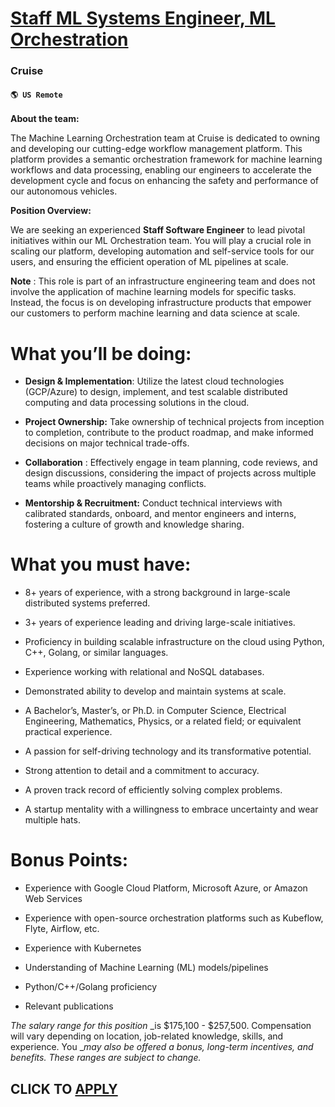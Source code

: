 # [Staff ML Systems Engineer, ML Orchestration](https://www.remotewlb.com/apply/staff-ml-systems-engineer-ml-orchestration)  
### Cruise  
#### `🌎 US Remote`  

**About the team:**

The Machine Learning Orchestration team at Cruise is dedicated to owning and developing our cutting-edge workflow management platform. This platform provides a semantic orchestration framework for machine learning workflows and data processing, enabling our engineers to accelerate the development cycle and focus on enhancing the safety and performance of our autonomous vehicles.

 **Position Overview:**

We are seeking an experienced **Staff Software Engineer** to lead pivotal initiatives within our ML Orchestration team. You will play a crucial role in scaling our platform, developing automation and self-service tools for our users, and ensuring the efficient operation of ML pipelines at scale.

 **Note** : This role is part of an infrastructure engineering team and does not involve the application of machine learning models for specific tasks. Instead, the focus is on developing infrastructure products that empower our customers to perform machine learning and data science at scale.  

# What you’ll be doing:

  *  **Design & Implementation**: Utilize the latest cloud technologies (GCP/Azure) to design, implement, and test scalable distributed computing and data processing solutions in the cloud.

  *  **Project Ownership:** Take ownership of technical projects from inception to completion, contribute to the product roadmap, and make informed decisions on major technical trade-offs.

  *  **Collaboration** : Effectively engage in team planning, code reviews, and design discussions, considering the impact of projects across multiple teams while proactively managing conflicts.

  *  **Mentorship & Recruitment:** Conduct technical interviews with calibrated standards, onboard, and mentor engineers and interns, fostering a culture of growth and knowledge sharing.  

# What you must have:

  * 8+ years of experience, with a strong background in large-scale distributed systems preferred.

  * 3+ years of experience leading and driving large-scale initiatives.

  * Proficiency in building scalable infrastructure on the cloud using Python, C++, Golang, or similar languages.

  * Experience working with relational and NoSQL databases.

  * Demonstrated ability to develop and maintain systems at scale.

  * A Bachelor’s, Master’s, or Ph.D. in Computer Science, Electrical Engineering, Mathematics, Physics, or a related field; or equivalent practical experience.

  * A passion for self-driving technology and its transformative potential.

  * Strong attention to detail and a commitment to accuracy.

  * A proven track record of efficiently solving complex problems.

  * A startup mentality with a willingness to embrace uncertainty and wear multiple hats.  

# Bonus Points:

  * Experience with Google Cloud Platform, Microsoft Azure, or Amazon Web Services

  * Experience with open-source orchestration platforms such as Kubeflow, Flyte, Airflow, etc.

  * Experience with Kubernetes

  * Understanding of Machine Learning (ML) models/pipelines

  * Python/C++/Golang proficiency

  * Relevant publications

 _The salary range for this position_ _is $175,100 - $257,500. Compensation will vary depending on location, job-related knowledge, skills, and experience. You __may also be offered a bonus, long-term incentives, and benefits. These ranges are subject to change._

  
## CLICK TO [APPLY](https://www.remotewlb.com/apply/staff-ml-systems-engineer-ml-orchestration)


